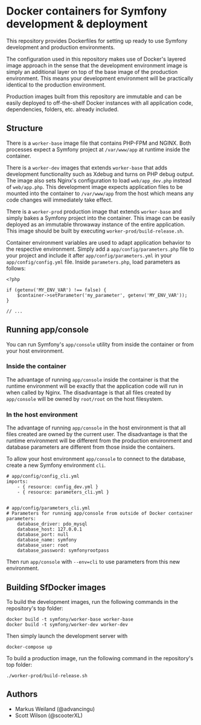 Docker containers for Symfony development & deployment
======================================================

This repository provides Dockerfiles for setting up ready to use Symfony development and production environments.

The configuration used in this repository makes use of Docker's layered image approach in the sense that the development 
environment image is simply an additional layer on top of the base image of the production environment.
This means your development environment will be practically identical to the production environment.

Production images built from this repository are immutable and can be easily deployed to off-the-shelf Docker instances with 
all application code, dependencies, folders, etc. already included.

Structure
---------

There is a `worker-base` image file that contains PHP-FPM and NGINX. Both processes expect a Symfony project at
`/var/www/app` at runtime inside the container.

There is a `worker-dev` images that extends `worker-base` that adds development functionality such as Xdebug 
and turns on PHP debug output. The image also sets Nginx's configuration to load `web/app_dev.php` instead 
of `web/app.php`. This development image expects application files to be mounted into the container to 
`/var/www/app` from the host which means any code changes will immediately take effect.

There is a `worker-prod` production image that extends `worker-base` and simply bakes a Symfony project 
into the container. This image can be easily deployed as an immutable throwaway instance of the entire
application. This image should be built by executing `worker-prod/build-release.sh`.

Container environment variables are used to adapt application behavior to the respective environment.
Simply add a `app/config/parameters.php` file to your project and include it after `app/config/parameters.yml`
in your `app/config/config.yml` file. Inside `parameters.php`, load parameters as follows:

    <?php

    if (getenv('MY_ENV_VAR') !== false) {
        $container->setParameter('my_parameter', getenv('MY_ENV_VAR'));
    }

    // ...

Running app/console
-------------------

You can run Symfony's ``app/console`` utility from inside the container or from your host environment.

### Inside the container

The advantage of running ``app/console`` inside the container is that the runtime environment will be exactly that 
the application code will run in when called by Nginx. The disadvantage is that all files created by ``app/console`` 
will be owned by ``root/root`` on the host filesystem.

### In the host environment

The advantage of running ``app/console`` in the host environment is that all files created are owned by the current 
user. The disadvantage is that the runtime environment will be different from the production environment and database 
parameters are different from those inside the containers.

To allow your host environment ``app/console`` to connect to the database, create a new Symfony environment ``cli``.

    # app/config/config_cli.yml
    imports:
        - { resource: config_dev.yml }
        - { resource: parameters_cli.yml }


    # app/config/parameters_cli.yml
    # Parameters for running app/console from outside of Docker container
    parameters:
        database_driver: pdo_mysql
        database_host: 127.0.0.1
        database_port: null
        database_name: symfony
        database_user: root
        database_password: symfonyrootpass

Then run ``app/console`` with ``--env=cli`` to use parameters from this new environment.

Building SfDocker images
------------------------

To build the development images, run the following commands in the repository's top folder:

    docker build -t symfony/worker-base worker-base
    docker build -t symfony/worker-dev worker-dev

Then simply launch the development server with

    docker-compose up

To build a production image, run the following command in the repository's top folder:

    ./worker-prod/build-release.sh

Authors
-------

* Markus Weiland (@advancingu)
* Scott Wilson (@scooterXL)
